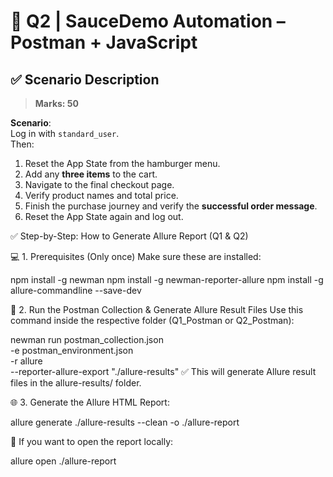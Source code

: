 # 🧪 Q2 | SauceDemo Automation – Postman + JavaScript

## ✅ Scenario Description

> **Marks: 50**

**Scenario**:  
Log in with `standard_user`.  
Then:  
1. Reset the App State from the hamburger menu.  
2. Add any **three items** to the cart.  
3. Navigate to the final checkout page.  
4. Verify product names and total price.  
5. Finish the purchase journey and verify the **successful order message**.  
6. Reset the App State again and log out.


✅ Step-by-Step: How to Generate Allure Report (Q1 & Q2)

💻 1. Prerequisites (Only once)
Make sure these are installed:

npm install -g newman
npm install -g newman-reporter-allure
npm install -g allure-commandline --save-dev

🚀 2. Run the Postman Collection & Generate Allure Result Files
Use this command inside the respective folder (Q1_Postman or Q2_Postman):

newman run postman_collection.json \
  -e postman_environment.json \
  -r allure \
  --reporter-allure-export "./allure-results"
✅ This will generate Allure result files in the allure-results/ folder.

🌐 3. Generate the Allure HTML Report:

allure generate ./allure-results --clean -o ./allure-report

📝 If you want to open the report locally:

allure open ./allure-report